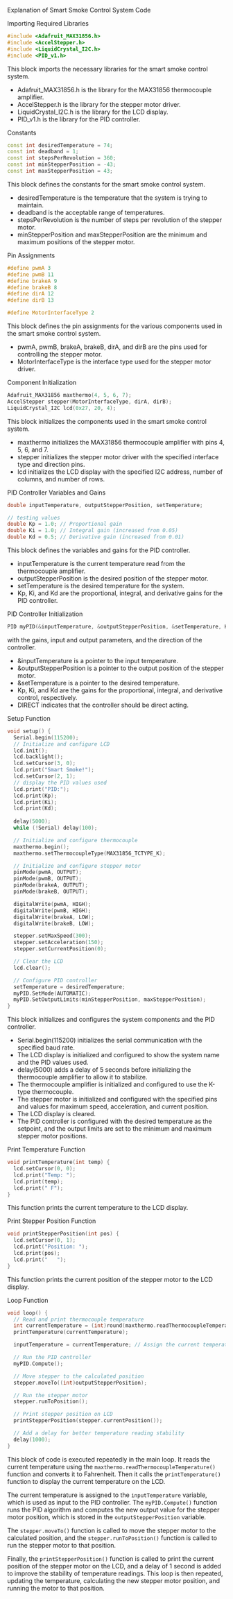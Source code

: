 
Explanation of Smart Smoke Control System Code

Importing Required Libraries

```c++
#include <Adafruit_MAX31856.h>
#include <AccelStepper.h>
#include <LiquidCrystal_I2C.h>
#include <PID_v1.h>

```

This block imports the necessary libraries for the smart smoke control system.

- Adafruit_MAX31856.h is the library for the MAX31856 thermocouple amplifier.
- AccelStepper.h is the library for the stepper motor driver.
- LiquidCrystal_I2C.h is the library for the LCD display.
- PID_v1.h is the library for the PID controller.

Constants

```c++
const int desiredTemperature = 74;
const int deadband = 1;
const int stepsPerRevolution = 360;
const int minStepperPosition = -43;
const int maxStepperPosition = 43;

```

This block defines the constants for the smart smoke control system.

- desiredTemperature is the temperature that the system is trying to maintain.
- deadband is the acceptable range of temperatures.
- stepsPerRevolution is the number of steps per revolution of the stepper motor.
- minStepperPosition and maxStepperPosition are the minimum and maximum positions of the stepper motor.

Pin Assignments

```c++
#define pwmA 3
#define pwmB 11
#define brakeA 9
#define brakeB 8
#define dirA 12
#define dirB 13

#define MotorInterfaceType 2

```

This block defines the pin assignments for the various components used in the smart smoke control system.

- pwmA, pwmB, brakeA, brakeB, dirA, and dirB are the pins used for controlling the stepper motor.
- MotorInterfaceType is the interface type used for the stepper motor driver.

Component Initialization

```c++
Adafruit_MAX31856 maxthermo(4, 5, 6, 7);
AccelStepper stepper(MotorInterfaceType, dirA, dirB);
LiquidCrystal_I2C lcd(0x27, 20, 4);

```

This block initializes the components used in the smart smoke control system.

- maxthermo initializes the MAX31856 thermocouple amplifier with pins 4, 5, 6, and 7.
- stepper initializes the stepper motor driver with the specified interface type and direction pins.
- lcd initializes the LCD display with the specified I2C address, number of columns, and number of rows.

PID Controller Variables and Gains

```c++
double inputTemperature, outputStepperPosition, setTemperature;

// testing values
double Kp = 1.0; // Proportional gain
double Ki = 1.0; // Integral gain (increased from 0.05)
double Kd = 0.5; // Derivative gain (increased from 0.01) 

```

This block defines the variables and gains for the PID controller.

- inputTemperature is the current temperature read from the thermocouple amplifier.
- outputStepperPosition is the desired position of the stepper motor.
- setTemperature is the desired temperature for the system.
- Kp, Ki, and Kd are the proportional, integral, and derivative gains for the PID controller.

PID Controller Initialization

```c++
PID myPID(&inputTemperature, &outputStepperPosition, &setTemperature, Kp, Ki, Kd, DIRECT);

```

with the gains, input and output parameters, and the direction of the controller.

- &inputTemperature is a pointer to the input temperature.
- &outputStepperPosition is a pointer to the output position of the stepper motor.
- &setTemperature is a pointer to the desired temperature.
- Kp, Ki, and Kd are the gains for the proportional, integral, and derivative control, respectively.
- DIRECT indicates that the controller should be direct acting.

Setup Function

```c++
void setup() {
  Serial.begin(115200);
  // Initialize and configure LCD
  lcd.init();
  lcd.backlight();
  lcd.setCursor(3, 0);
  lcd.print("Smart Smoke!");
  lcd.setCursor(2, 1);
  // display the PID values used
  lcd.print("PID:");
  lcd.print(Kp);
  lcd.print(Ki);
  lcd.print(Kd);
  
  delay(5000);
  while (!Serial) delay(100);

  // Initialize and configure thermocouple
  maxthermo.begin();
  maxthermo.setThermocoupleType(MAX31856_TCTYPE_K);

  // Initialize and configure stepper motor
  pinMode(pwmA, OUTPUT);
  pinMode(pwmB, OUTPUT);
  pinMode(brakeA, OUTPUT);
  pinMode(brakeB, OUTPUT);

  digitalWrite(pwmA, HIGH);
  digitalWrite(pwmB, HIGH);
  digitalWrite(brakeA, LOW);
  digitalWrite(brakeB, LOW);

  stepper.setMaxSpeed(300);
  stepper.setAcceleration(150);
  stepper.setCurrentPosition(0);

  // Clear the LCD
  lcd.clear();

  // Configure PID controller
  setTemperature = desiredTemperature;
  myPID.SetMode(AUTOMATIC);
  myPID.SetOutputLimits(minStepperPosition, maxStepperPosition);
}

```

This block initializes and configures the system components and the PID controller.

- Serial.begin(115200) initializes the serial communication with the specified baud rate.
- The LCD display is initialized and configured to show the system name and the PID values used.
- delay(5000) adds a delay of 5 seconds before initializing the thermocouple amplifier to allow it to stabilize.
- The thermocouple amplifier is initialized and configured to use the K-type thermocouple.
- The stepper motor is initialized and configured with the specified pins and values for maximum speed, acceleration, and current position.
- The LCD display is cleared.
- The PID controller is configured with the desired temperature as the setpoint, and the output limits are set to the minimum and maximum stepper motor positions.

Print Temperature Function

```c++
void printTemperature(int temp) {
  lcd.setCursor(0, 0);
  lcd.print("Temp: ");
  lcd.print(temp);
  lcd.print(" F");
}

```

This function prints the current temperature to the LCD display.

Print Stepper Position Function

```c++
void printStepperPosition(int pos) {
  lcd.setCursor(0, 1);
  lcd.print("Position: ");
  lcd.print(pos);
  lcd.print("   ");
}

```

This function prints the current position of the stepper motor to the LCD display.

Loop Function

```c++
void loop() {
  // Read and print thermocouple temperature
  int currentTemperature = (int)round(maxthermo.readThermocoupleTemperature() * 9.0 / 5.0 + 32.0);
  printTemperature(currentTemperature);

  inputTemperature = currentTemperature; // Assign the current temperature to inputTemperature for PID calculation

  // Run the PID controller
  myPID.Compute();

  // Move stepper to the calculated position
  stepper.moveTo((int)outputStepperPosition);

  // Run the stepper motor
  stepper.runToPosition();

  // Print stepper position on LCD
  printStepperPosition(stepper.currentPosition());

  // Add a delay for better temperature reading stability
  delay(1000);
}
```

This block of code is executed repeatedly in the main loop. It reads the current temperature using the `maxthermo.readThermocoupleTemperature()` function and converts it to Fahrenheit. Then it calls the `printTemperature()` function to display the current temperature on the LCD.

The current temperature is assigned to the `inputTemperature` variable, which is used as input to the PID controller. The `myPID.Compute()` function runs the PID algorithm and computes the new output value for the stepper motor position, which is stored in the `outputStepperPosition` variable.

The `stepper.moveTo()` function is called to move the stepper motor to the calculated position, and the `stepper.runToPosition()` function is called to run the stepper motor to that position.

Finally, the `printStepperPosition()` function is called to print the current position of the stepper motor on the LCD, and a delay of 1 second is added to improve the stability of temperature readings. This loop is then repeated, updating the temperature, calculating the new stepper motor position, and running the motor to that position.

